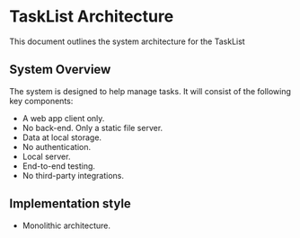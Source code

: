 # TaskList Architecture

This document outlines the system architecture for the TaskList

## System Overview
The system is designed to help manage tasks. It will consist of the following key components:

- A web app client only.
- No back-end. Only a static file server.
- Data at local storage.
- No authentication.
- Local server.
- End-to-end testing.
- No third-party integrations.

## Implementation style
- Monolithic architecture.



